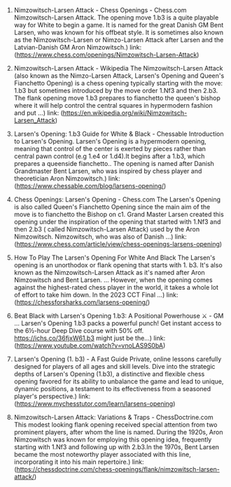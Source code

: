 ---
---
1. Nimzowitsch-Larsen Attack - Chess Openings - Chess.com
Nimzowitsch-Larsen Attack. The opening move 1.b3 is a quite playable way for White to begin a game. It is named for the great Danish GM Bent Larsen, who was known for his offbeat style. It is sometimes also known as the Nimzowitsch-Larsen or Nimzo-Larsen Attack after Larsen and the Latvian-Danish GM Aron Nimzowitsch.)
link: (https://www.chess.com/openings/Nimzowitsch-Larsen-Attack)


2. Nimzowitsch-Larsen Attack - Wikipedia
The Nimzowitsch-Larsen Attack (also known as the Nimzo-Larsen Attack, Larsen's Opening and Queen's Fianchetto Opening) is a chess opening typically starting with the move: 1.b3 but sometimes introduced by the move order 1.Nf3 and then 2.b3. The flank opening move 1.b3 prepares to fianchetto the queen's bishop where it will help control the central squares in hypermodern fashion and put ...)
link: (https://en.wikipedia.org/wiki/Nimzowitsch-Larsen_Attack)


3. Larsen's Opening: 1.b3 Guide for White & Black - Chessable
Introduction to Larsen's Opening. Larsen's Opening is a hypermodern opening, meaning that control of the center is exerted by pieces rather than central pawn control (e.g 1.e4 or 1.d4).It begins after a 1.b3, which prepares a queenside fianchetto.. The opening is named after Danish Grandmaster Bent Larsen, who was inspired by chess player and theoretician Aron Nimzowitsch.)
link: (https://www.chessable.com/blog/larsens-opening/)


4. Chess Openings: Larsen's Opening - Chess.com
The Larsen's Opening is also called Queen's Fianchetto Opening since the main aim of the move is to fianchetto the Bishop on c1. Grand Master Larsen created this opening under the inspiration of the opening that started with 1.Nf3 and then 2.b3 ( called Nimzowitsch-Larsen Attack) used by the Aron Nimzowitsch. Nimzowitsch, who was also of Danish ...)
link: (https://www.chess.com/article/view/chess-openings-larsens-opening)


5. How To Play The Larsen's Opening For White And Black
The Larsen's opening is an unorthodox or flank opening that starts with 1. b3. It's also known as the Nimzowitsch-Larsen Attack as it's named after Aron Nimzowitsch and Bent Larsen. ... However, when the opening comes against the highest-rated chess player in the world, it takes a whole lot of effort to take him down. In the 2023 CCT Final ...)
link: (https://chessforsharks.com/larsens-opening/)


6. Beat Black with Larsen's Opening 1.b3: A Positional Powerhouse ⚔ - GM ...
Larsen's Opening 1.b3 packs a powerful punch! Get instant access to the 6½-hour Deep Dive course with 50% off. https://ichs.co/36fjxW61.b3 might just be the...)
link: (https://www.youtube.com/watch?v=vnoLAS9S0bA)


7. Larsen's Opening (1. b3) - A Fast Guide
Private, online lessons carefully designed for players of all ages and skill levels. Dive into the strategic depths of Larsen's Opening (1.b3), a distinctive and flexible chess opening favored for its ability to unbalance the game and lead to unique, dynamic positions, a testament to its effectiveness from a seasoned player's perspective.)
link: (https://www.mychesstutor.com/learn/larsens-opening)


8. Nimzowitsch-Larsen Attack: Variations & Traps - ChessDoctrine.com
This modest looking flank opening received special attention from two prominent players, after whom the line is named. During the 1920s, Aron Nimzowitsch was known for employing this opening idea, frequently starting with 1.Nf3 and following up with 2.b3.In the 1970s, Bent Larsen became the most noteworthy player associated with this line, incorporating it into his main repertoire.)
link: (https://chessdoctrine.com/chess-openings/flank/nimzowitsch-larsen-attack/)


